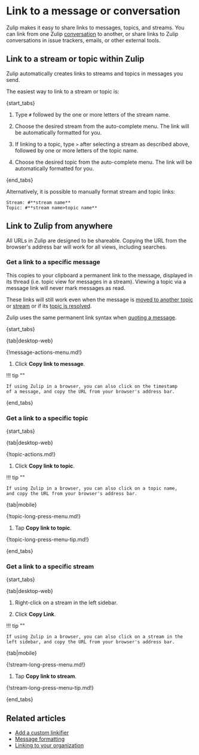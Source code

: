 # Link to a message or conversation

Zulip makes it easy to share links to messages, topics, and streams. You can
link from one Zulip [conversation](/help/reading-conversations) to another, or
share links to Zulip conversations in issue trackers, emails, or other external
tools.

## Link to a stream or topic within Zulip

Zulip automatically creates links to streams and topics in messages you send.

The easiest way to link to a stream or topic is:

{start_tabs}

1. Type `#` followed by the one or more letters of the stream name.

1. Choose the desired stream from the auto-complete menu. The link will be
   automatically formatted for you.

1. If linking to a topic, type `>` after selecting a stream as
   described above, followed by one or more letters of the topic name.

1. Choose the desired topic from the auto-complete menu. The link will be
   automatically formatted for you.

{end_tabs}

Alternatively, it is possible to manually format stream and topic links:

```
Stream: #**stream name**
Topic: #**stream name>topic name**
```

## Link to Zulip from anywhere

All URLs in Zulip are designed to be shareable.  Copying the URL from
the browser's address bar will work for all views, including searches.

### Get a link to a specific message

This copies to your clipboard a permanent link to the message,
displayed in its thread (i.e. topic view for messages in a stream).
Viewing a topic via a message link will never mark messages as read.

These links will still work even when the message is
[moved to another topic](/help/move-content-to-another-topic)
or [stream](/help/move-content-to-another-stream) or
if its [topic is resolved](/help/resolve-a-topic).

Zulip uses the same permanent link syntax when [quoting a
message](/help/quote-and-reply).

{start_tabs}

{tab|desktop-web}

{!message-actions-menu.md!}

1. Click **Copy link to message**.

!!! tip ""

    If using Zulip in a browser, you can also click on the timestamp
    of a message, and copy the URL from your browser's address bar.

{end_tabs}

### Get a link to a specific topic

{start_tabs}

{tab|desktop-web}

{!topic-actions.md!}

1. Click **Copy link to topic**.

!!! tip ""

    If using Zulip in a browser, you can also click on a topic name,
    and copy the URL from your browser's address bar.

{tab|mobile}

{!topic-long-press-menu.md!}

1. Tap **Copy link to topic**.

{!topic-long-press-menu-tip.md!}

{end_tabs}

### Get a link to a specific stream

{start_tabs}

{tab|desktop-web}

1. Right-click on a stream in the left sidebar.

1. Click **Copy Link**.

!!! tip ""

    If using Zulip in a browser, you can also click on a stream in the
    left sidebar, and copy the URL from your browser's address bar.

{tab|mobile}

{!stream-long-press-menu.md!}

1. Tap **Copy link to stream**.

{!stream-long-press-menu-tip.md!}

{end_tabs}

## Related articles

* [Add a custom linkifier](/help/add-a-custom-linkifier)
* [Message formatting](/help/format-your-message-using-markdown)
* [Linking to your organization](/help/linking-to-zulip)
